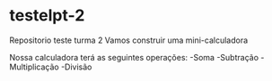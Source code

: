 # testelpt-2
Repositorio teste turma 2
Vamos construir uma mini-calculadora

Nossa calculadora terá as seguintes operações:
-Soma
-Subtração
-Multiplicação
-Divisão
